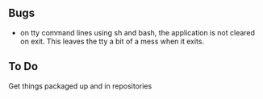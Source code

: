 ## Bugs

- on tty command lines using sh and bash, the application is not cleared on exit. This leaves the tty a bit of a mess when it exits.


## To Do

Get things packaged up and in repositories
